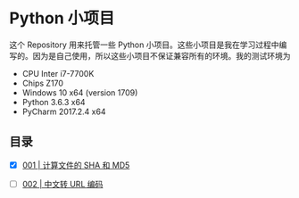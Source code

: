 # Python 小项目

这个 Repository 用来托管一些 Python 小项目。这些小项目是我在学习过程中编写的。因为是自己使用，所以这些小项目不保证兼容所有的环境。我的测试环境为

- CPU Inter i7-7700K
- Chips Z170
- Windows 10 x64 (version 1709)
- Python 3.6.3 x64
- PyCharm 2017.2.4 x64

## 目录

- [x] [001 | 计算文件的 SHA 和 MD5](001/README.md)
- [ ] [002 | 中文转 URL 编码]()



